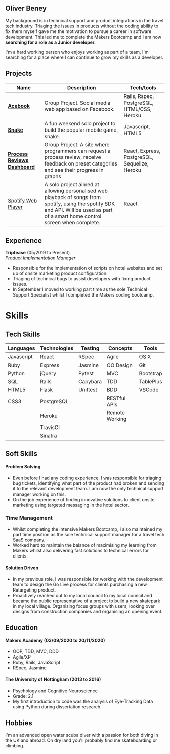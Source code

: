 ## Oliver Beney

My background is in technical support and product integrations in the travel tech industry. Triaging the issues in products without the coding ability to fix them myself gave me the motivation to pursue a career in software development. This led me to complete the Makers Bootcamp and I am now **searching for a role as a Junior developer.** 

I'm a hard working person who enjoys working as part of a team, I'm searching for a place where I can continue to grow my skills as a developer.

## Projects

| Name                         | Description       | Tech/tools        |
| ---------------------------- | ----------------- | ----------------- |
| **[Acebook](https://github.com/obean/acebook-team-rex)**                | Group Project. Social media web app based on Facebook.  | Rails, Rspec, PostgreSQL, HTML/CSS, Heroku |
| **[Snake](https://github.com/obean/Snake)** | A fun weekend solo project to build the popular mobile game, snake. | Javascript, HTML5|
| **[Process Reviews Dashboard](https://github.com/obean/ProcessReviewSite)**| Group Project. A site where programmers can request a process review, receive feedback on preset categories and see their progress in graphs | React, Express, PostgreSQL, Sequelize, Heroku |
| [Spotify Web Player](https://github.com/obean/spotify_web_player) | A solo project aimed at allowing personalised web playback of songs from spotify, using the spotify SDK and API. Will be used as part of a smart home control screen when complete. | React | 

## Experience

**Triptease** (05/2019 to Present)  
_Product Implementation Manager_

- Responsible for the implementation of scripts on hotel websites and set up of onsite marketing product configuration.
- Triaging of technical bugs to assist developers with fixing product issues. 
- In September I moved to working part time as the sole Technical Support Specialist whilst I completed the Makers coding bootcamp.



# Skills

## Tech Skills
| Languages | Technologies | Testing | Concepts | Tools |
| --------- | ------------ | ------- | -------- | ----- |
| Javascript | React | RSpec | Agile | OS X |
| Ruby | Express | Jasmine | OO Design | Git |
| Python | jQuery | Pytest | MVC | Bootstrap |
| SQL | Rails | Capybara | TDD | TablePlus |
| HTML5 | Flask | Unittest | BDD  | VSCode |
| CSS3 | PostgreSQL | | RESTful APIs |
| | Heroku |  | Remote Working |
| | TravisCI | | |
| | Sinatra | | |

## Soft Skills

#### Problem Solving

- Even before I had any coding experience, I was responsible for triaging bug tickets, identifying what part of the product had broken and sending it to the relevant development team. I am now the only technical support manager working on this.
- On the job experience of finding innovative solutions to client onsite marketing using targeted messaging in the hotel sector.

### Time Management

- Whilst completing the intensive Makers Bootcamp, I also maintained my part time position as the sole technical support  manager for a travel tech SaaS company.
- Worked hard to maintain the balance of maximising my learning from Makers whilst also delivering fast solutions to technical errors for clients.

#### Solution Driven 

- In my previous role, I was responsible for working with the development team to design the Go Live process for clients purchasing a new Retargeting product.
- Proactively reached out to my local council to my local council and became the public representative of a project to build a new skatepark in my local village. Organising focus groups with users, looking over designs from construction companies and organising an opening event.

## Education

#### Makers Academy (03/09/2020 to 20/11/2020)

- OOP, TDD, MVC, DDD
- Agile/XP
- Ruby, Rails, JavaScript
- RSpec, Jasmine

#### The University of Nottingham (2013 to 2016)

- Psychology and Cognitive Neuroscience
- Grade: 2.1
- My first introduction to code was the analysis of Eye-Tracking Data using Python during dissertation research.



## Hobbies

I'm an advanced open water scuba diver with a passion for both diving in the UK and abroad. On dry land you'll probably find me skateboarding or climbing. 
